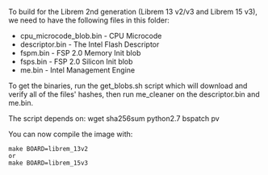To build for the Librem 2nd generation (Librem 13 v2/v3 and Librem 15 v3),
we need to have the following files in this folder:
* cpu_microcode_blob.bin  - CPU Microcode
* descriptor.bin - The Intel Flash Descriptor
* fspm.bin - FSP 2.0 Memory Init blob
* fsps.bin - FSP 2.0 Silicon Init blob
* me.bin - Intel Management Engine

To get the binaries, run the get_blobs.sh script which will download and
verify all of the files' hashes, then run me_cleaner on the descriptor.bin and me.bin.

The script depends on: wget sha256sum python2.7 bspatch pv

You can now compile the image with:

```
make BOARD=librem_13v2
or
make BOARD=librem_15v3
```
